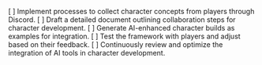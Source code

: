 [ ] Implement processes to collect character concepts from players through Discord.
[ ] Draft a detailed document outlining collaboration steps for character development.
[ ] Generate AI-enhanced character builds as examples for integration.
[ ] Test the framework with players and adjust based on their feedback.
[ ] Continuously review and optimize the integration of AI tools in character development.
